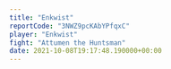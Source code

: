 ```yaml
---
title: "Enkwist"
reportCode: "3NWZ9pcKAbYPfqxC"
player: "Enkwist"
fight: "Attumen the Huntsman"
date: 2021-10-08T19:17:48.190000+00:00
---
```

